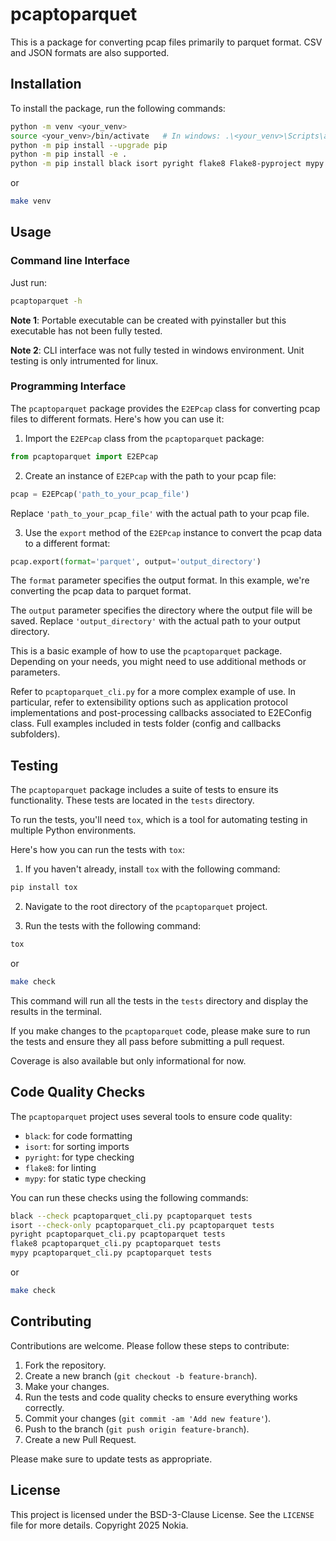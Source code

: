 # pcaptoparquet

This is a package for converting pcap files primarily to parquet format. CSV and JSON formats are also supported.

## Installation

To install the package, run the following commands:

```sh
python -m venv <your_venv>
source <your_venv>/bin/activate   # In windows: .\<your_venv>\Scripts\activate 
python -m pip install --upgrade pip
python -m pip install -e .
python -m pip install black isort pyright flake8 Flake8-pyproject mypy tox coverage build twine
```

or

```sh
make venv
```

## Usage

### Command line Interface
Just run: 

```sh
pcaptoparquet -h
```

**Note 1**: Portable executable can be created with pyinstaller but this executable has not been fully tested.

**Note 2**: CLI interface was not fully tested in windows environment. Unit testing is only intrumented for linux.

### Programming Interface

The `pcaptoparquet` package provides the `E2EPcap` class for converting pcap files to different formats. Here's how you can use it:

1. Import the `E2EPcap` class from the `pcaptoparquet` package:

```python
from pcaptoparquet import E2EPcap
```

2. Create an instance of `E2EPcap` with the path to your pcap file:

```python
pcap = E2EPcap('path_to_your_pcap_file')
```

Replace `'path_to_your_pcap_file'` with the actual path to your pcap file.

3. Use the `export` method of the `E2EPcap` instance to convert the pcap data to a different format:

```python
pcap.export(format='parquet', output='output_directory')
```

The `format` parameter specifies the output format. In this example, we're converting the pcap data to parquet format.

The `output` parameter specifies the directory where the output file will be saved. Replace `'output_directory'` with the actual path to your output directory.

This is a basic example of how to use the `pcaptoparquet` package. Depending on your needs, you might need to use additional methods or parameters.

Refer to `pcaptoparquet_cli.py` for a more complex example of use. In particular, refer to extensibility options such as application protocol implementations and post-processing callbacks associated to E2EConfig class. Full examples included in tests folder (config and callbacks subfolders).


## Testing

The `pcaptoparquet` package includes a suite of tests to ensure its functionality. These tests are located in the `tests` directory.

To run the tests, you'll need `tox`, which is a tool for automating testing in multiple Python environments.

Here's how you can run the tests with `tox`:

1. If you haven't already, install `tox` with the following command:

```bash
pip install tox
```

2. Navigate to the root directory of the `pcaptoparquet` project.

3. Run the tests with the following command:

```bash
tox
```

or

```sh
make check
```

This command will run all the tests in the `tests` directory and display the results in the terminal.

If you make changes to the `pcaptoparquet` code, please make sure to run the tests and ensure they all pass before submitting a pull request.

Coverage is also available but only informational for now.

## Code Quality Checks

The `pcaptoparquet` project uses several tools to ensure code quality:

- `black`: for code formatting
- `isort`: for sorting imports
- `pyright`: for type checking
- `flake8`: for linting
- `mypy`: for static type checking

You can run these checks using the following commands:

```sh
black --check pcaptoparquet_cli.py pcaptoparquet tests
isort --check-only pcaptoparquet_cli.py pcaptoparquet tests
pyright pcaptoparquet_cli.py pcaptoparquet tests
flake8 pcaptoparquet_cli.py pcaptoparquet tests
mypy pcaptoparquet_cli.py pcaptoparquet tests
```

or

```sh
make check
```


## Contributing

Contributions are welcome. Please follow these steps to contribute:

1. Fork the repository.
2. Create a new branch (`git checkout -b feature-branch`).
3. Make your changes.
4. Run the tests and code quality checks to ensure everything works correctly.
5. Commit your changes (`git commit -am 'Add new feature'`).
6. Push to the branch (`git push origin feature-branch`).
7. Create a new Pull Request.

Please make sure to update tests as appropriate.

## License
This project is licensed under the BSD-3-Clause License. See the `LICENSE` file for more details. Copyright 2025 Nokia.